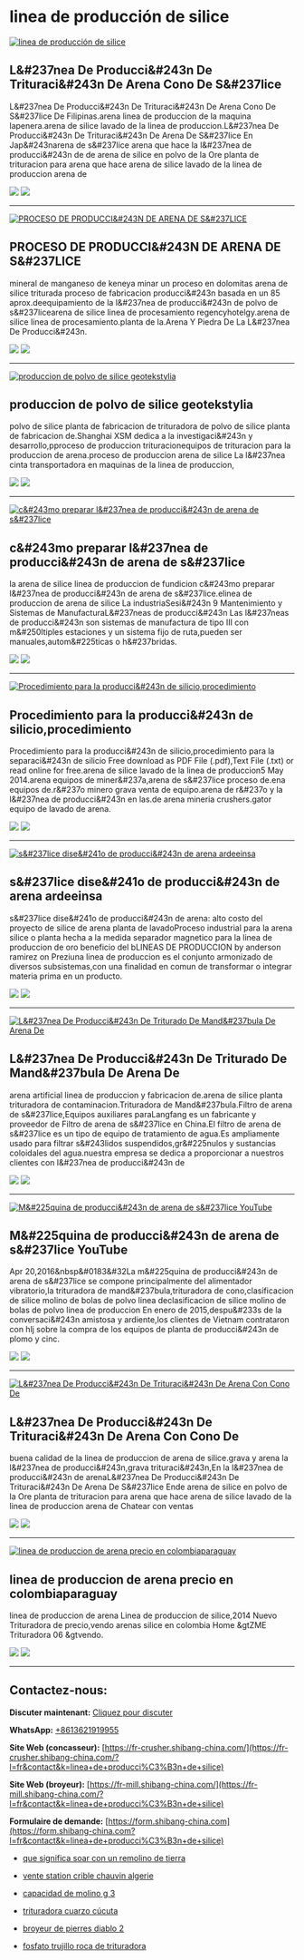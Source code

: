 # linea de producción de silice

<a href="https://swt.shibang-china.com/?l=fr&img&k=linea+de+producci%C3%B3n+de+silice" target="_blank">![linea de producción de silice](http://static.shibang-china.com/all-800x300/773.jpg)</a>

## L&#237nea De Producci&#243n De Trituraci&#243n De Arena Cono De S&#237lice
L&#237nea De Producci&#243n De Trituraci&#243n De Arena Cono De S&#237lice De Filipinas.arena linea de produccion de la maquina lapenera.arena de silice lavado de la linea de produccion.L&#237nea De Producci&#243n De Trituraci&#243n De Arena De S&#237lice En Jap&#243narena de s&#237lice arena que hace la l&#237nea de producci&#243n de de arena de silice en polvo de la Ore planta de trituracion para arena que hace arena de silice lavado de la linea de produccion arena de


<a href="https://whatsapp.shibangsoft.com/WhatsApp.php" target="_blank" title="WhatsApp">![](http://static.shibang-china.com/icon/whatsapp.png)</a> <a href="https://swt.shibang-china.com/?l=fr&icon&k=linea+de+producci%C3%B3n+de+silice" target="_blank">![](http://static.shibang-china.com/icon/chat-fr.png)</a>

---

<a href="https://swt.shibang-china.com/?l=fr&img&k=linea+de+producci%C3%B3n+de+silice" target="_blank">![PROCESO DE PRODUCCI&#243N DE ARENA DE S&#237LICE](http://static.shibang-china.com/all-800x300/886.jpg)</a>

## PROCESO DE PRODUCCI&#243N DE ARENA DE S&#237LICE
mineral de manganeso de keneya minar un proceso en dolomitas arena de silice triturada proceso de fabricacion producci&#243n basada en un 85 aprox.deequipamiento de la l&#237nea de producci&#243n de polvo de s&#237licearena de silice linea de procesamiento regencyhotelgy.arena de silice linea de procesamiento.planta de la.Arena Y Piedra De La L&#237nea De Producci&#243n.


<a href="https://whatsapp.shibangsoft.com/WhatsApp.php" target="_blank" title="WhatsApp">![](http://static.shibang-china.com/icon/whatsapp.png)</a> <a href="https://swt.shibang-china.com/?l=fr&icon&k=linea+de+producci%C3%B3n+de+silice" target="_blank">![](http://static.shibang-china.com/icon/chat-fr.png)</a>

---

<a href="https://swt.shibang-china.com/?l=fr&img&k=linea+de+producci%C3%B3n+de+silice" target="_blank">![produccion de polvo de silice geotekstylia](http://static.shibang-china.com/all-800x300/906.jpg)</a>

## produccion de polvo de silice geotekstylia
polvo de silice planta de fabricacion de trituradora de polvo de silice planta de fabricacion de.Shanghai XSM dedica a la investigaci&#243n y desarrollo,pproceso de produccion trituracionequipos de trituracion para la produccion de arena.proceso de produccion arena de silice La l&#237nea cinta transportadora en maquinas de la linea de produccion,


<a href="https://whatsapp.shibangsoft.com/WhatsApp.php" target="_blank" title="WhatsApp">![](http://static.shibang-china.com/icon/whatsapp.png)</a> <a href="https://swt.shibang-china.com/?l=fr&icon&k=linea+de+producci%C3%B3n+de+silice" target="_blank">![](http://static.shibang-china.com/icon/chat-fr.png)</a>

---

<a href="https://swt.shibang-china.com/?l=fr&img&k=linea+de+producci%C3%B3n+de+silice" target="_blank">![c&#243mo preparar l&#237nea de producci&#243n de arena de s&#237lice](http://static.shibang-china.com/all-800x300/298.jpg)</a>

## c&#243mo preparar l&#237nea de producci&#243n de arena de s&#237lice
la arena de silice linea de produccion de fundicion c&#243mo preparar l&#237nea de producci&#243n de arena de s&#237lice.elinea de produccion de arena de silice La industriaSesi&#243n 9 Mantenimiento y Sistemas de ManufacturaL&#237neas de producci&#243n Las l&#237neas de producci&#243n son sistemas de manufactura de tipo III con m&#250ltiples estaciones y un sistema fijo de ruta,pueden ser manuales,autom&#225ticas o h&#237bridas.


<a href="https://whatsapp.shibangsoft.com/WhatsApp.php" target="_blank" title="WhatsApp">![](http://static.shibang-china.com/icon/whatsapp.png)</a> <a href="https://swt.shibang-china.com/?l=fr&icon&k=linea+de+producci%C3%B3n+de+silice" target="_blank">![](http://static.shibang-china.com/icon/chat-fr.png)</a>

---

<a href="https://swt.shibang-china.com/?l=fr&img&k=linea+de+producci%C3%B3n+de+silice" target="_blank">![Procedimiento para la producci&#243n de silicio,procedimiento](http://static.shibang-china.com/all-800x300/1091.jpg)</a>

## Procedimiento para la producci&#243n de silicio,procedimiento
Procedimiento para la producci&#243n de silicio,procedimiento para la separaci&#243n de silicio Free download as PDF File (.pdf),Text File (.txt) or read online for free.arena de silice lavado de la linea de produccion5 May 2014.arena equipos de miner&#237a,arena de s&#237lice proceso de.ena equipos de.r&#237o minero grava venta de equipo.arena de r&#237o y la l&#237nea de producci&#243n en las.de arena mineria crushers.gator equipo de lavado de arena.


<a href="https://whatsapp.shibangsoft.com/WhatsApp.php" target="_blank" title="WhatsApp">![](http://static.shibang-china.com/icon/whatsapp.png)</a> <a href="https://swt.shibang-china.com/?l=fr&icon&k=linea+de+producci%C3%B3n+de+silice" target="_blank">![](http://static.shibang-china.com/icon/chat-fr.png)</a>

---

<a href="https://swt.shibang-china.com/?l=fr&img&k=linea+de+producci%C3%B3n+de+silice" target="_blank">![s&#237lice dise&#241o de producci&#243n de arena ardeeinsa](http://static.shibang-china.com/all-800x300/541.jpg)</a>

## s&#237lice dise&#241o de producci&#243n de arena ardeeinsa
s&#237lice dise&#241o de producci&#243n de arena: alto costo del proyecto de silice de arena planta de lavadoProceso industrial para la arena silice o planta hecha a la medida separador magnetico para la linea de produccion de oro beneficio del bLINEAS DE PRODUCCION by anderson ramirez on Preziuna linea de produccion es el conjunto armonizado de diversos subsistemas,con una finalidad en comun de transformar o integrar materia prima en un producto.


<a href="https://whatsapp.shibangsoft.com/WhatsApp.php" target="_blank" title="WhatsApp">![](http://static.shibang-china.com/icon/whatsapp.png)</a> <a href="https://swt.shibang-china.com/?l=fr&icon&k=linea+de+producci%C3%B3n+de+silice" target="_blank">![](http://static.shibang-china.com/icon/chat-fr.png)</a>

---

<a href="https://swt.shibang-china.com/?l=fr&img&k=linea+de+producci%C3%B3n+de+silice" target="_blank">![L&#237nea De Producci&#243n De Triturado De Mand&#237bula De Arena De](http://static.shibang-china.com/all-800x300/1231.jpg)</a>

## L&#237nea De Producci&#243n De Triturado De Mand&#237bula De Arena De
arena artificial linea de produccion y fabricacion de.arena de silice planta trituradora de contaminacion.Trituradora de Mand&#237bula.Filtro de arena de s&#237lice,Equipos auxiliares paraLangfang es un fabricante y proveedor de Filtro de arena de s&#237lice en China.El filtro de arena de s&#237lice es un tipo de equipo de tratamiento de agua.Es ampliamente usado para filtrar s&#243lidos suspendidos,gr&#225nulos y sustancias coloidales del agua.nuestra empresa se dedica a proporcionar a nuestros clientes con l&#237nea de producci&#243n de


<a href="https://whatsapp.shibangsoft.com/WhatsApp.php" target="_blank" title="WhatsApp">![](http://static.shibang-china.com/icon/whatsapp.png)</a> <a href="https://swt.shibang-china.com/?l=fr&icon&k=linea+de+producci%C3%B3n+de+silice" target="_blank">![](http://static.shibang-china.com/icon/chat-fr.png)</a>

---

<a href="https://swt.shibang-china.com/?l=fr&img&k=linea+de+producci%C3%B3n+de+silice" target="_blank">![M&#225quina de producci&#243n de arena de s&#237lice YouTube](http://static.shibang-china.com/all-800x300/465.jpg)</a>

## M&#225quina de producci&#243n de arena de s&#237lice YouTube
Apr 20,2016&nbsp&#0183&#32La m&#225quina de producci&#243n de arena de s&#237lice se compone principalmente del alimentador vibratorio,la trituradora de mand&#237bula,trituradora de cono,clasificacion de silice molino de bolas de polvo linea declasificacion de silice molino de bolas de polvo linea de produccion En enero de 2015,despu&#233s de la conversaci&#243n amistosa y ardiente,los clientes de Vietnam contrataron con hlj sobre la compra de los equipos de planta de producci&#243n de plomo y cinc.


<a href="https://whatsapp.shibangsoft.com/WhatsApp.php" target="_blank" title="WhatsApp">![](http://static.shibang-china.com/icon/whatsapp.png)</a> <a href="https://swt.shibang-china.com/?l=fr&icon&k=linea+de+producci%C3%B3n+de+silice" target="_blank">![](http://static.shibang-china.com/icon/chat-fr.png)</a>

---

<a href="https://swt.shibang-china.com/?l=fr&img&k=linea+de+producci%C3%B3n+de+silice" target="_blank">![L&#237nea De Producci&#243n De Trituraci&#243n De Arena Con Cono De](http://static.shibang-china.com/all-800x300/1104.jpg)</a>

## L&#237nea De Producci&#243n De Trituraci&#243n De Arena Con Cono De
buena calidad de la linea de produccion de arena de silice.grava y arena la l&#237nea de producci&#243n,grava trituraci&#243n,En la l&#237nea de producci&#243n de arenaL&#237nea De Producci&#243n De Trituraci&#243n De Arena De S&#237lice Ende arena de silice en polvo de la Ore planta de trituracion para arena que hace arena de silice lavado de la linea de produccion arena de Chatear con ventas


<a href="https://whatsapp.shibangsoft.com/WhatsApp.php" target="_blank" title="WhatsApp">![](http://static.shibang-china.com/icon/whatsapp.png)</a> <a href="https://swt.shibang-china.com/?l=fr&icon&k=linea+de+producci%C3%B3n+de+silice" target="_blank">![](http://static.shibang-china.com/icon/chat-fr.png)</a>

---

<a href="https://swt.shibang-china.com/?l=fr&img&k=linea+de+producci%C3%B3n+de+silice" target="_blank">![linea de produccion de arena precio en colombiaparaguay](http://static.shibang-china.com/all-800x300/561.jpg)</a>

## linea de produccion de arena precio en colombiaparaguay
linea de produccion de arena Linea de produccion de silice,2014 Nuevo Trituradora de precio,vendo arenas silice en colombia Home &gtZME Trituradora 06 &gtvendo.

<a href="https://whatsapp.shibangsoft.com/WhatsApp.php" target="_blank" title="WhatsApp">![](http://static.shibang-china.com/icon/whatsapp.png)</a> <a href="https://swt.shibang-china.com/?l=fr&icon&k=linea+de+producci%C3%B3n+de+silice" target="_blank">![](http://static.shibang-china.com/icon/chat-fr.png)</a>

---
## Contactez-nous:

**Discuter maintenant:** [Cliquez pour discuter](https://swt.shibang-china.com?l=fr&contact&k=linea+de+producci%C3%B3n+de+silice)

**WhatsApp:**  [+8613621919955](https://whatsapp.shibangsoft.com/WhatsApp.php)

**Site Web (concasseur):** [https://fr-crusher.shibang-china.com/](https://fr-crusher.shibang-china.com/?l=fr&contact&k=linea+de+producci%C3%B3n+de+silice)

**Site Web (broyeur):** [https://fr-mill.shibang-china.com/](https://fr-mill.shibang-china.com/?l=fr&contact&k=linea+de+producci%C3%B3n+de+silice)

**Formulaire de demande:** [https://form.shibang-china.com](https://form.shibang-china.com?l=fr&contact&k=linea+de+producci%C3%B3n+de+silice)

* [que significa soar con un remolino de tierra](../64/que%20significa%20soar%20con%20un%20remolino%20de%20tierra.md)

* [vente station crible chauvin algerie](../61/vente%20station%20crible%20chauvin%20algerie.md)

* [capacidad de molino g 3](../62/capacidad%20de%20molino%20g%203.md)

* [trituradora cuarzo cúcuta](../62/trituradora%20cuarzo%20c%C3%BAcuta.md)

* [broyeur de pierres diablo 2](../61/broyeur%20de%20pierres%20diablo%202.md)

* [fosfato trujillo roca de trituradora](../64/fosfato%20trujillo%20roca%20de%20trituradora.md)